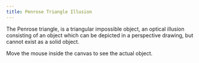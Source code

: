 ```yaml
---
title: Penrose Triangle Illusion
---
```


The Penrose triangle, is a triangular impossible object, an optical illusion consisting of an object which can be depicted in a perspective drawing, but cannot exist as a solid object.

Move the mouse inside the canvas to see the actual object.

<!-- Sketch file location, (pending organization) -->
<script src="penroseTriangle.js"></script>
<!-- Necessary element to position p5 canvas -->
<div id="sketch-div"></div>
